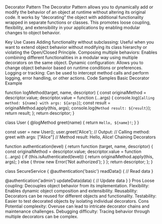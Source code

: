 Decorator Pattern
The Decorator Pattern allows you to dynamically add or modify the behavior of an object at runtime without altering its original code. It works by “decorating” the object with additional functionality wrapped in separate functions or classes. This promotes loose coupling, flexibility, and extensibility in your applications by enabling modular changes to object behavior.

Key Use Cases
Adding functionality without subclassing: Useful when you want to extend object behavior without modifying its class hierarchy or violating the Open/Closed Principle.
Composing multiple behaviors: Enables combining different functionalities in a modular way using multiple decorators on the same object.
Dynamic configuration: Allows you to change object behavior based on runtime conditions or preferences.
Logging or tracking: Can be used to intercept method calls and perform logging, error handling, or other actions.
Code Samples
Basic Decorator Example

function logMethod(target, name, descriptor) {
  const originalMethod = descriptor.value;
  descriptor.value = function (...args) {
    console.log(`Calling method: ${name} with args: ${args}`);
    const result = originalMethod.apply(this, args);
    console.log(`Method result: ${result}`);
    return result;
  };
  return descriptor;
}

class User {
  @logMethod
  greet(name) {
    return `Hello, ${name}!`;
  }
}

const user = new User();
user.greet('Alice');
// Output:
// Calling method: greet with args: ["Alice"]
// Method result: Hello, Alice!
Chaining Decorators

function authentication(level) {
  return function (target, name, descriptor) {
    const originalMethod = descriptor.value;
    descriptor.value = function (...args) {
      if (this.isAuthenticated(level)) {
        return originalMethod.apply(this, args);
      } else {
        throw new Error('Not authorized');
      }
    };
    return descriptor;
  };
}

class SecureService {
  @authentication('basic')
  readData() {
    // Read data
  }

  @authentication('admin')
  updateData(data) {
    // Update data
  }
}
Pros
Loose coupling: Decouples object behavior from its implementation.
Flexibility: Enables dynamic object composition and extensibility.
Reusability: Decorators can be reused for different objects and functionality.
Testability: Easier to test decorated objects by isolating individual decorators.
Cons
Potential complexity: Overuse can lead to intricate decorator chains and maintenance challenges.
Debugging difficulty: Tracing behavior through multiple decorators can be complex.
